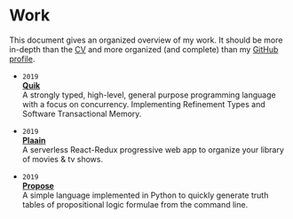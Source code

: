# Work

This document gives an organized overview of my work. It should be more in-depth than the [CV](README.md) and more organized (and complete) than my [GitHub profile](https://github.com/jonhue).

*
    `2019`  
    [**Quik**](https://github.com/quik-lang/quik)  
    A strongly typed, high-level, general purpose programming language with a
    focus on concurrency. Implementing Refinement Types and Software
    Transactional Memory.

*
    `2019`  
    [**Plaain**](https://jonhue.github.io/plaain)  
    A serverless React-Redux progressive web app to organize your library of
    movies & tv shows.

*
    `2019`  
    [**Propose**](https://github.com/jonhue/propose)  
    A simple language implemented in Python to quickly generate truth tables of
    propositional logic formulae from the command line.
